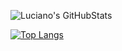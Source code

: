 ![Luciano's GitHubStats](https://github-readme-stats.vercel.app/api?username=lucianolaratelli&count_private=true&show_icons=true&theme=outrun)

[![Top Langs](https://github-readme-stats.vercel.app/api/top-langs/?username=lucianolaratelli&hide=fortran,shell)](https://github.com/anuraghazra/github-readme-stats)
